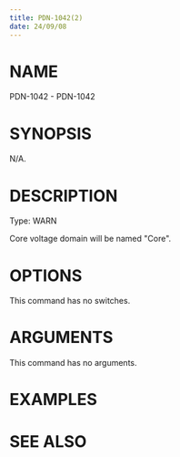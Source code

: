 ```yaml
---
title: PDN-1042(2)
date: 24/09/08
---
```


# NAME

PDN-1042 - PDN-1042

# SYNOPSIS

N/A.

# DESCRIPTION

Type: WARN

Core voltage domain will be named \"Core\".

# OPTIONS

This command has no switches.

# ARGUMENTS

This command has no arguments.

# EXAMPLES

# SEE ALSO

